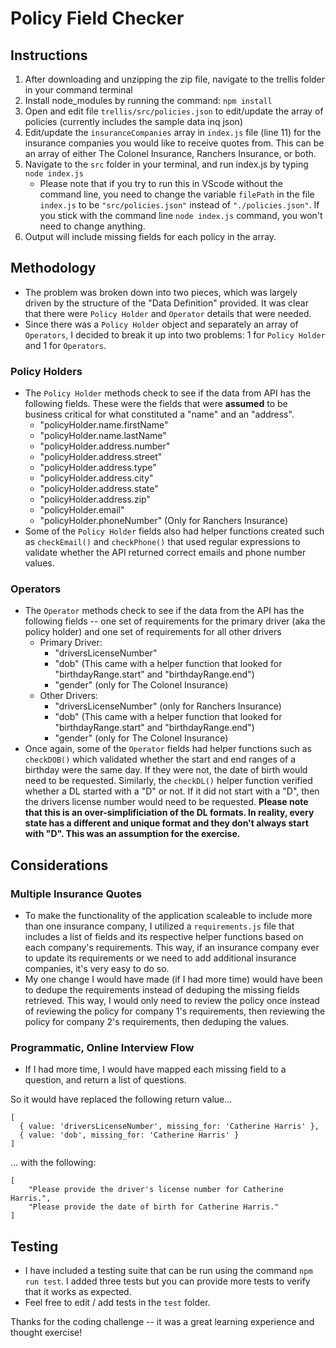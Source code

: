 <h1>Policy Field Checker</h1>

<h2>Instructions</h2>

1. After downloading and unzipping the zip file, navigate to the trellis folder in your command terminal
2. Install node_modules by running the command: `npm install`
3. Open and edit file `trellis/src/policies.json` to edit/update the array of policies (currently includes the sample data inq json)
4. Edit/update the `insuranceCompanies` array in `index.js` file (line 11) for the insurance companies you would like to receive quotes from. This can be an array of either The Colonel Insurance, Ranchers Insurance, or both.
5. Navigate to the `src` folder in your terminal, and run index.js by typing `node index.js`
   - Please note that if you try to run this in VScode without the command line, you need to change the variable `filePath` in the file `index.js` to be `"src/policies.json"` instead of `"./policies.json"`. If you stick with the command line `node index.js` command, you won't need to change anything.
6. Output will include missing fields for each policy in the array.

<h2>Methodology</h2>

- The problem was broken down into two pieces, which was largely driven by the structure of the "Data Definition" provided. It was clear that there were `Policy Holder` and `Operator` details that were needed.
- Since there was a `Policy Holder` object and separately an array of `Operators`, I decided to break it up into two problems: 1 for `Policy Holder` and 1 for `Operators`.

<h3>Policy Holders</h3>

- The `Policy Holder` methods check to see if the data from API has the following fields. These were the fields that were <b>assumed</b> to be business critical for what constituted a "name" and an "address".
  - "policyHolder.name.firstName"
  - "policyHolder.name.lastName"
  - "policyHolder.address.number"
  - "policyHolder.address.street"
  - "policyHolder.address.type"
  - "policyHolder.address.city"
  - "policyHolder.address.state"
  - "policyHolder.address.zip"
  - "policyHolder.email"
  - "policyHolder.phoneNumber" (Only for Ranchers Insurance)
- Some of the `Policy Holder` fields also had helper functions created such as `checkEmail()` and `checkPhone()` that used regular expressions to validate whether the API returned correct emails and phone number values.

<h3>Operators</h3>

- The `Operator` methods check to see if the data from the API has the following fields -- one set of requirements for the primary driver (aka the policy holder) and one set of requirements for all other drivers
  - Primary Driver:
    - "driversLicenseNumber"
    - "dob" (This came with a helper function that looked for "birthdayRange.start" and "birthdayRange.end")
    - "gender" (only for The Colonel Insurance)
  - Other Drivers:
    - "driversLicenseNumber" (only for Ranchers Insurance)
    - "dob" (This came with a helper function that looked for "birthdayRange.start" and "birthdayRange.end")
    - "gender" (only for The Colonel Insurance)
- Once again, some of the `Operator` fields had helper functions such as `checkDOB()` which validated whether the start and end ranges of a birthday were the same day. If they were not, the date of birth would need to be requested. Similarly, the `checkDL()` helper function verified whether a DL started with a "D" or not. If it did not start with a "D", then the drivers license number would need to be requested. <b>Please note that this is an over-simplificiation of the DL formats. In reality, every state has a different and unique format and they don't always start with "D". This was an assumption for the exercise.</b>

<h2>Considerations</h2>

<h3>Multiple Insurance Quotes</h3>

- To make the functionality of the application scaleable to include more than one insurance company, I utilized a `requirements.js` file that includes a list of fields and its respective helper functions based on each company's requirements. This way, if an insurance company ever to update its requirements or we need to add additional insurance companies, it's very easy to do so.
- My one change I would have made (if I had more time) would have been to dedupe the requirements instead of deduping the missing fields retrieved. This way, I would only need to review the policy once instead of reviewing the policy for company 1's requirements, then reviewing the policy for company 2's requirements, then deduping the values.

<h3>Programmatic, Online Interview Flow</h3>

- If I had more time, I would have mapped each missing field to a question, and return a list of questions.

So it would have replaced the following return value...
```
[
  { value: 'driversLicenseNumber', missing_for: 'Catherine Harris' },
  { value: 'dob', missing_for: 'Catherine Harris' }
]
```

... with the following:

```
[
    "Please provide the driver's license number for Catherine Harris.",
    "Please provide the date of birth for Catherine Harris."
]
```

<h2>Testing</h2>

  - I have included a testing suite that can be run using the command `npm run test`. I added three tests but you can provide more tests to verify that it works as expected.
  - Feel free to edit / add tests in the `test` folder.

Thanks for the coding challenge -- it was a great learning experience and thought exercise! 

